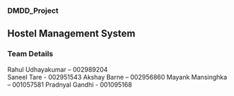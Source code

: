 ### DMDD_Project

## Hostel Management System

### Team Details


Rahul Udhayakumar – 002989204 	
Saneel Tare - 002951543
Akshay Barne – 002956860
Mayank Mansinghka – 001057581
Pradnyal Gandhi - 001095168
